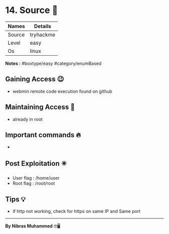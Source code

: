 # 14. Source 🧭
Names | Details
--------|-----
Source | tryhackme
Level     | easy
Os | linux

**Notes :**
#boxtype/easy 
#category/enumBased 




## Gaining Access 😉

- webmin remote code execution found on github



## Maintaining Access 🥷
- already in root


## Important commands 🔥
- 

## Post Exploitation ✴️
- User flag : /home/user
- Root flag : /root/root
## Tips 💡
- if http not working, check for https on same IP and Same port 


--------------------------------
**By Nibras Muhammed** 🤓🖥️






